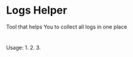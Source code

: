 # Logs Helper

Tool that helps You to collect all logs in one place

#

Usage: 
    1.
    2.
    3.
